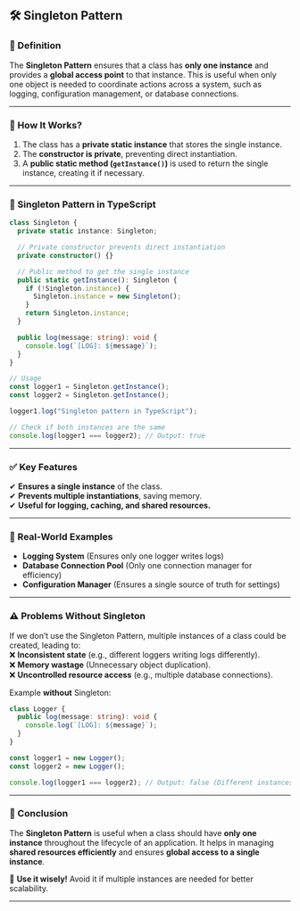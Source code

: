 

## **🛠️ Singleton Pattern**  

### **📌 Definition**  
The **Singleton Pattern** ensures that a class has **only one instance** and provides a **global access point** to that instance. This is useful when only one object is needed to coordinate actions across a system, such as logging, configuration management, or database connections.

---

### **📖 How It Works?**  
1. The class has a **private static instance** that stores the single instance.  
2. The **constructor is private**, preventing direct instantiation.  
3. A **public static method (`getInstance()`)** is used to return the single instance, creating it if necessary.  

---

### **📝 Singleton Pattern in TypeScript**  

```typescript
class Singleton {
  private static instance: Singleton;

  // Private constructor prevents direct instantiation
  private constructor() {}

  // Public method to get the single instance
  public static getInstance(): Singleton {
    if (!Singleton.instance) {
      Singleton.instance = new Singleton();
    }
    return Singleton.instance;
  }

  public log(message: string): void {
    console.log(`[LOG]: ${message}`);
  }
}

// Usage
const logger1 = Singleton.getInstance();
const logger2 = Singleton.getInstance();

logger1.log("Singleton pattern in TypeScript");

// Check if both instances are the same
console.log(logger1 === logger2); // Output: true
```

---

### **✅ Key Features**  
✔ **Ensures a single instance** of the class.  
✔ **Prevents multiple instantiations**, saving memory.  
✔ **Useful for logging, caching, and shared resources.**  

---

### **🚀 Real-World Examples**  
- **Logging System** (Ensures only one logger writes logs)  
- **Database Connection Pool** (Only one connection manager for efficiency)  
- **Configuration Manager** (Ensures a single source of truth for settings)  

---

### **⚠️ Problems Without Singleton**
If we don’t use the Singleton Pattern, multiple instances of a class could be created, leading to:  
❌ **Inconsistent state** (e.g., different loggers writing logs differently).  
❌ **Memory wastage** (Unnecessary object duplication).  
❌ **Uncontrolled resource access** (e.g., multiple database connections).  

Example **without** Singleton:  
```typescript
class Logger {
  public log(message: string): void {
    console.log(`[LOG]: ${message}`);
  }
}

const logger1 = new Logger();
const logger2 = new Logger();

console.log(logger1 === logger2); // Output: false (Different instances)
```

---

### **🎯 Conclusion**
The **Singleton Pattern** is useful when a class should have **only one instance** throughout the lifecycle of an application. It helps in managing **shared resources efficiently** and ensures **global access to a single instance**.  

🚀 **Use it wisely!** Avoid it if multiple instances are needed for better scalability.  

---


